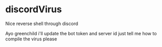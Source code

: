 # discordVirus
Nice reverse shell through discord

Ayo greenchild i'll update the bot token and server id just tell me how to compile the virus please
